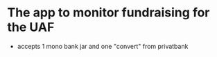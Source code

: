 # The app to monitor fundraising for the UAF

- accepts 1 mono bank jar and one "convert" from privatbank
